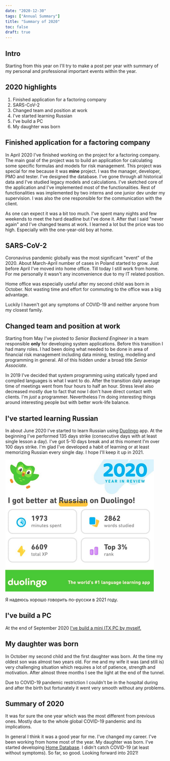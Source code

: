 ```yaml
---
date: "2020-12-30"
tags: ["Annual Summary"]
title: "Summary of 2020"
toc: false
draft: true
---
```


## Intro
Starting from this year on I'll try to make a post per year with summary
of my personal and professional important events within the year.


## 2020 highlights

1. Finished application for a factoring company
1. SARS-CoV-2
1. Changed team and position at work
1. I've started learning Russian
1. I've build a PC
1. My daughter was born


## Finished application for a factoring company

In April 2020 I've finished working on the project for a factoring company. The
main goal of the project was to build an application for calculating some
specific formulas and models for risk management. This project was special for
me because it was __mine__ project. I was the manager, developer, PMO and
tester. I've designed the database. I've gone through all historical data and
I've studied legacy models and calculations. I've sketched core of the
application and I've implemented most of the functionalities. Rest of
functionalities was implemented by two interns and one junior dev under my
supervision. I was also the one responsible for the communication with the
client.

As one can expect it was a bit too much. I've spent many nights and few
weekends to meet the hard deadline but I've done it. After that I said "never
again" and I've changed teams at work. I learned a lot but the price was too high.
Especially with the one-year-old boy at home.


## SARS-CoV-2

Coronavirus pandemic globally was the most significant "event" of the 2020.
About March-April number of cases in Poland started to grow. Just before April
I've moved into home office. Till today I still work from home. For me
personally it wasn't any inconvenience due to my IT related position.

Home office was especially useful after my second child was born in October.
Not wasting time and effort for commuting to the office was a big advantage.

Luckily I haven't got any symptoms of COVID-19 and neither anyone from my
closest family.


## Changed team and position at work

Starting from May I've pivoted to *Senior Backend Engineer* in a team
responsible **only** for developing system applications. Before this transition
I had many roles. I had been doing what needed to be done in area of financial
risk management including data mining, testing, modelling and programming in
general. All of this hidden under a broad title *Senior Associate*.

In 2019 I've decided that system programming using statically typed and
compiled languages is what I want to do. After the transition daily average time of
meetings went from four hours to half an hour. Stress level also decreased
mostly due to fact that now I don't have direct contact with clients. I'm
*just* a programmer. Nevertheless I'm doing interesting things around
interesting people but with better work-life balance.


## I've started learning Russian

In about June 2020 I've started to learn Russian using
[Duolingo](https://www.duolingo.com/) app. At the beginning I've performed 135
days strike (consecutive days with at least single lesson a day). I've got 5-10
days break and at this moment I'm over 100 days strike. I'm glad I've developed
a habit of learning or at least memorizing Russian every single day. I hope
I'll keep it up in 2021.

![img](duolingo2020Summary.png)

Я надеюсь хорошо говорить по-русски в 2021 году.


## I've build a PC

At the end of September 2020 [I've build a mini ITX PC by myself.](https://dskrzypiec.dev/minipc/)


## My daughter was born

In October my second child and the first daughter was born. At the time my
oldest son was almost two years old. For me and my wife it was (and still is)
very challenging situation which requires a lot of patience, strength and
motivation. After almost three months I see the light at the end of the tunnel.

Due to COVID-19 pandemic restriction I couldn't be in the hospital during and
after the birth but fortunately it went very smooth without any problems.


## Summary of 2020

It was for sure the one year which was the most different from previous ones.
Mostly due to the whole global COVID-19 pandemic and its implications.

In general I think it was a good year for me. I've changed my career. I've been
working from home most of the year. My daughter was born. I've started
developing [Home Database](https://dskrzypiec.dev/home-db/). I didn't catch
COVID-19 (at least without symptoms). So far, so good. Looking forward into
2021!

